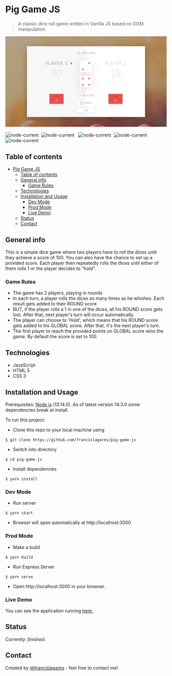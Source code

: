 # Pig Game JS

> A classic dice roll game written in Vanilla JS based on DOM manipulation.


![Example screenshot](./src/img/readme-preview.png)

![node-current](https://img.shields.io/badge/made%20with-javascript-f3db1b.svg?style=for-the-badge&labelColor=080804) &nbsp;![node-current](https://img.shields.io/badge/node%20version-13.14.0-8ccb4c.svg?style=for-the-badge&labelColor=080804) &nbsp; ![node-current](https://img.shields.io/badge/styled-css3-5dbcd2.svg?style=for-the-badge&labelColor=080804) &nbsp;![node-current](https://img.shields.io/badge/markup-html5-eb6434.svg?style=for-the-badge&labelColor=080804) &nbsp;![node-current](https://img.shields.io/badge/bundled%20with-webpack%204-1d78c0.svg?style=for-the-badge&labelColor=080804)

## Table of contents

- [Pig Game JS](#pig-game-js)
  - [Table of contents](#table-of-contents)
  - [General info](#general-info)
    - [Game Rules](#game-rules)
  - [Technologies](#technologies)
  - [Installation and Usage](#installation-and-usage)
    - [Dev Mode](#dev-mode)
    - [Prod Mode](#prod-mode)
    - [Live Demo](#live-demo)
  - [Status](#status)
  - [Contact](#contact)

## General info

This is a simple dice game where two players have to roll the dices until they achieve a score of 100. You can also have the chance to set up a provided score. Each player then repeatedly rolls the dices until either of them rolls 1 or the player decides to "hold".

### Game Rules

- The game has 2 players, playing in rounds
- In each turn, a player rolls the dices as many times as he whishes. Each result gets added to their ROUND score
- BUT, if the player rolls a 1 in one of the dices, all his ROUND score gets lost. After that, next player's turn will occur automatically.
- The player can choose to 'Hold', which means that his ROUND score gets added to his GLOBAL score. After that, it's the next player's turn.
- The first player to reach the provided points on GLOBAL score wins the game. By default the score is set to 100.

## Technologies

- JavaScript
- HTML 5
- CSS 3

## Installation and Usage

Prerequisites: [Node.js](https://nodejs.org/download/release/v13.14.0/) (13.14.0). As of latest version 14.3.0 some dependencies break at install.

To run this project:

- Clone this repo to your local machine using

```shell
$ git clone https://github.com/francislagares/pig-game-js
```

- Switch into directory

```shell
$ cd pig-game-js
```

- Install dependencies

```shell
$ yarn install
```

### Dev Mode

- Run server

```shell
$ yarn start
```

- Browser will open automatically at http://localhost:3000

### Prod Mode

- Make a build

```shell
$ yarn build
```

- Run Express Server

```shell
$ yarn serve
```

- Open http://localhost:3000 in your browser.

### Live Demo

You can see the application running
[here.](https://francislagares.github.io/pig-game-js/)


## Status

Currently: _finished_.

## Contact

Created by [@francislagares](https://www.linkedin.com/in/francislagares/) - feel free to contact me!
